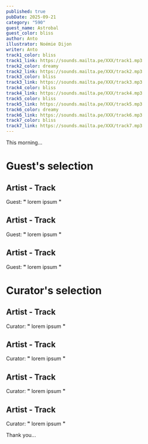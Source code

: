 ```yaml
---
published: true
pubDate: 2025-09-21
category: "590"
guest_name: Astrobal
guest_color: bliss
author: Anto
illustrator: Noémie Dijon
writer: Anto
track1_color: bliss
track1_link: https://sounds.mailta.pe/XXX/track1.mp3
track2_color: dreamy
track2_link: https://sounds.mailta.pe/XXX/track2.mp3
track3_color: bliss
track3_link: https://sounds.mailta.pe/XXX/track3.mp3
track4_color: bliss
track4_link: https://sounds.mailta.pe/XXX/track4.mp3
track5_color: bliss
track5_link: https://sounds.mailta.pe/XXX/track5.mp3
track6_color: dreamy
track6_link: https://sounds.mailta.pe/XXX/track6.mp3
track7_color: bliss
track7_link: https://sounds.mailta.pe/XXX/track7.mp3
---
```

This morning... 
 # Guest's selection 
 ## Artist - Track 
 Guest: **"** lorem ipsum **"** 
 ## Artist - Track 
 Guest: **"** lorem ipsum **"** 
 ## Artist - Track 
 Guest: **"** lorem ipsum **"** 
 # Curator's selection 
 ## Artist - Track 
 Curator: **"** lorem ipsum **"** 
 ## Artist - Track 
 Curator: **"** lorem ipsum **"** 
 ## Artist - Track 
 Curator: **"** lorem ipsum **"** 
 ## Artist - Track 
 Curator: **"** lorem ipsum **"** 

 Thank you... 
